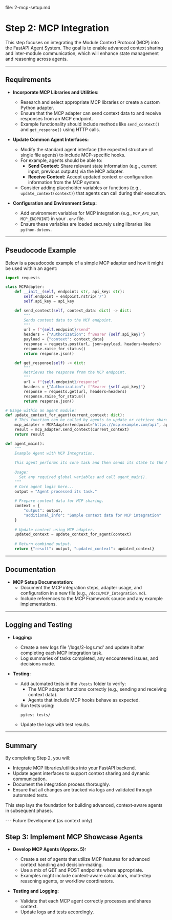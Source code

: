 file: 2-mcp-setup.md

# Step 2: MCP Integration

This step focuses on integrating the Module Context Protocol (MCP) into the FastAPI Agent System. The goal is to enable advanced context sharing and inter-module communication, which will enhance state management and reasoning across agents.

---

## Requirements

- **Incorporate MCP Libraries and Utilities:**
  - Research and select appropriate MCP libraries or create a custom Python adapter.
  - Ensure that the MCP adapter can send context data to and receive responses from an MCP endpoint.
  - Example functionality should include methods like `send_context()` and `get_response()` using HTTP calls.

- **Update Common Agent Interfaces:**
  - Modify the standard agent interface (the expected structure of single file agents) to include MCP-specific hooks.
  - For example, agents should be able to:
    - **Send Context:** Share relevant state information (e.g., current input, previous outputs) via the MCP adapter.
    - **Receive Context:** Accept updated context or configuration information from the MCP system.
  - Consider adding placeholder variables or functions (e.g., `update_context(context)`) that agents can call during their execution.

- **Configuration and Environment Setup:**
  - Add environment variables for MCP integration (e.g., `MCP_API_KEY`, `MCP_ENDPOINT`) in your `.env` file.
  - Ensure these variables are loaded securely using libraries like `python-dotenv`.

---

## Pseudocode Example

Below is a pseudocode example of a simple MCP adapter and how it might be used within an agent:

```python
import requests

class MCPAdapter:
    def __init__(self, endpoint: str, api_key: str):
        self.endpoint = endpoint.rstrip('/')
        self.api_key = api_key

    def send_context(self, context_data: dict) -> dict:
        """
        Sends context data to the MCP endpoint.
        """
        url = f"{self.endpoint}/send"
        headers = {"Authorization": f"Bearer {self.api_key}"}
        payload = {"context": context_data}
        response = requests.post(url, json=payload, headers=headers)
        response.raise_for_status()
        return response.json()

    def get_response(self) -> dict:
        """
        Retrieves the response from the MCP endpoint.
        """
        url = f"{self.endpoint}/response"
        headers = {"Authorization": f"Bearer {self.api_key}"}
        response = requests.get(url, headers=headers)
        response.raise_for_status()
        return response.json()

# Usage within an agent module:
def update_context_for_agent(current_context: dict):
    # This function can be called by agents to update or retrieve shared context.
    mcp_adapter = MCPAdapter(endpoint="https://mcp.example.com/api", api_key="YOUR_MCP_API_KEY")
    result = mcp_adapter.send_context(current_context)
    return result

def agent_main():
    """
    Example Agent with MCP Integration.
    
    This agent performs its core task and then sends its state to the MCP system.
    
    Usage:
      Set any required global variables and call agent_main().
    """
    # Core agent logic here...
    output = "Agent processed its task."
    
    # Prepare context data for MCP sharing.
    context = {
        "output": output,
        "additional_info": "Sample context data for MCP integration"
    }
    
    # Update context using MCP adapter.
    updated_context = update_context_for_agent(context)
    
    # Return combined output.
    return {"result": output, "updated_context": updated_context}
```

---

## Documentation

- **MCP Setup Documentation:**  
  - Document the MCP integration steps, adapter usage, and configuration in a new file (e.g., `/docs/MCP_Integration.md`).
  - Include references to the MCP Framework source and any example implementations.

---

## Logging and Testing

- **Logging:**  
  - Create a new logs file '/logs/2-logs.md' and update it after completing each MCP integration task.
  - Log summaries of tasks completed, any encountered issues, and decisions made.

- **Testing:**  
  - Add automated tests in the `/tests` folder to verify:
    - The MCP adapter functions correctly (e.g., sending and receiving context data).
    - Agents that include MCP hooks behave as expected.
  - Run tests using:
    ```bash
    pytest tests/
    ```
  - Update the logs with test results.

---

## Summary

By completing Step 2, you will:
- Integrate MCP libraries/utilities into your FastAPI backend.
- Update agent interfaces to support context sharing and dynamic communication.
- Document the integration process thoroughly.
- Ensure that all changes are tracked via logs and validated through automated tests.

This step lays the foundation for building advanced, context-aware agents in subsequent phases.

--- Future Development (as context only)
## Step 3: Implement MCP Showcase Agents

- **Develop MCP Agents (Approx. 5):**  
  - Create a set of agents that utilize MCP features for advanced context handling and decision-making.
  - Use a mix of GET and POST endpoints where appropriate.
  - Examples might include context-aware calculators, multi-step reasoning agents, or workflow coordinators.
  
- **Testing and Logging:**  
  - Validate that each MCP agent correctly processes and shares context.
  - Update logs and tests accordingly.